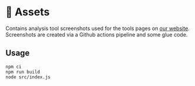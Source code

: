 # 🎨 Assets

Contains analysis tool screenshots used for the tools pages on [our website](https://analysis-tools.dev/).  
Screenshots are created via a Github actions pipeline and some glue code.

## Usage

```
npm ci
npm run build
node src/index.js
```
